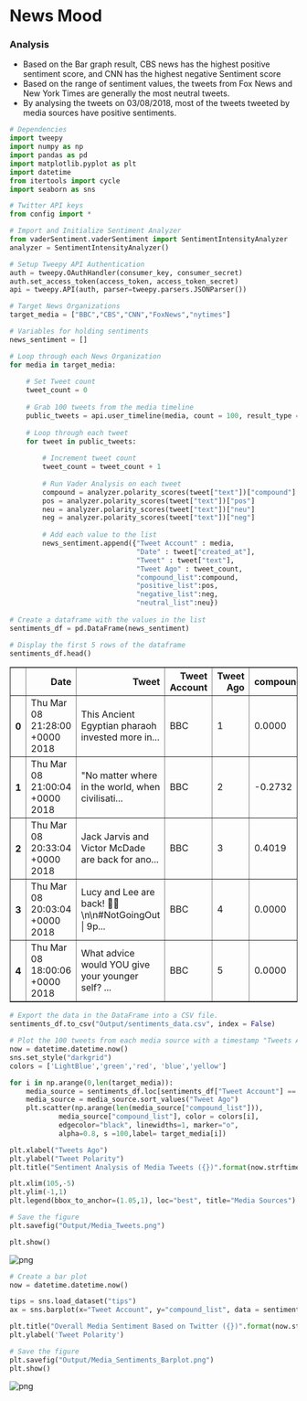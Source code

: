 
# News Mood

### Analysis

* Based on the Bar graph result, CBS news has the highest positive sentiment score, and CNN has the highest negative Sentiment score
* Based on the range of sentiment values, the tweets from Fox News and New York Times are generally the most neutral tweets.
* By analysing the tweets on 03/08/2018, most of the tweets tweeted by media sources have positive sentiments.


```python
# Dependencies
import tweepy
import numpy as np
import pandas as pd
import matplotlib.pyplot as plt
import datetime
from itertools import cycle
import seaborn as sns

# Twitter API keys
from config import *
```


```python
# Import and Initialize Sentiment Analyzer
from vaderSentiment.vaderSentiment import SentimentIntensityAnalyzer
analyzer = SentimentIntensityAnalyzer()
```


```python
# Setup Tweepy API Authentication
auth = tweepy.OAuthHandler(consumer_key, consumer_secret)
auth.set_access_token(access_token, access_token_secret)
api = tweepy.API(auth, parser=tweepy.parsers.JSONParser())
```


```python
# Target News Organizations
target_media = ["BBC","CBS","CNN","FoxNews","nytimes"]
```


```python
# Variables for holding sentiments
news_sentiment = []
```


```python
# Loop through each News Organization
for media in target_media:
    
    # Set Tweet count
    tweet_count = 0
    
    # Grab 100 tweets from the media timeline
    public_tweets = api.user_timeline(media, count = 100, result_type = "recent")
    
    # Loop through each tweet
    for tweet in public_tweets:
        
        # Increment tweet count
        tweet_count = tweet_count + 1
    
        # Run Vader Analysis on each tweet
        compound = analyzer.polarity_scores(tweet["text"])["compound"]
        pos = analyzer.polarity_scores(tweet["text"])["pos"]
        neu = analyzer.polarity_scores(tweet["text"])["neu"]
        neg = analyzer.polarity_scores(tweet["text"])["neg"]
             
        # Add each value to the list
        news_sentiment.append({"Tweet Account" : media,
                               "Date" : tweet["created_at"],
                               "Tweet" : tweet["text"],
                               "Tweet Ago" : tweet_count,
                               "compound_list":compound,
                               "positive_list":pos,
                               "negative_list":neg,
                               "neutral_list":neu})        
        
# Create a dataframe with the values in the list
sentiments_df = pd.DataFrame(news_sentiment)

# Display the first 5 rows of the dataframe
sentiments_df.head()
```




<div>
<style scoped>
    .dataframe tbody tr th:only-of-type {
        vertical-align: middle;
    }

    .dataframe tbody tr th {
        vertical-align: top;
    }

    .dataframe thead th {
        text-align: right;
    }
</style>
<table border="1" class="dataframe">
  <thead>
    <tr style="text-align: right;">
      <th></th>
      <th>Date</th>
      <th>Tweet</th>
      <th>Tweet Account</th>
      <th>Tweet Ago</th>
      <th>compound_list</th>
      <th>negative_list</th>
      <th>neutral_list</th>
      <th>positive_list</th>
    </tr>
  </thead>
  <tbody>
    <tr>
      <th>0</th>
      <td>Thu Mar 08 21:28:00 +0000 2018</td>
      <td>This Ancient Egyptian pharaoh invested more in...</td>
      <td>BBC</td>
      <td>1</td>
      <td>0.0000</td>
      <td>0.000</td>
      <td>1.000</td>
      <td>0.000</td>
    </tr>
    <tr>
      <th>1</th>
      <td>Thu Mar 08 21:00:04 +0000 2018</td>
      <td>"No matter where in the world, when civilisati...</td>
      <td>BBC</td>
      <td>2</td>
      <td>-0.2732</td>
      <td>0.103</td>
      <td>0.845</td>
      <td>0.052</td>
    </tr>
    <tr>
      <th>2</th>
      <td>Thu Mar 08 20:33:04 +0000 2018</td>
      <td>Jack Jarvis and Victor McDade are back for ano...</td>
      <td>BBC</td>
      <td>3</td>
      <td>0.4019</td>
      <td>0.000</td>
      <td>0.856</td>
      <td>0.144</td>
    </tr>
    <tr>
      <th>3</th>
      <td>Thu Mar 08 20:03:04 +0000 2018</td>
      <td>Lucy and Lee are back! 🙌🎉\n\n#NotGoingOut | 9p...</td>
      <td>BBC</td>
      <td>4</td>
      <td>0.0000</td>
      <td>0.000</td>
      <td>1.000</td>
      <td>0.000</td>
    </tr>
    <tr>
      <th>4</th>
      <td>Thu Mar 08 18:00:06 +0000 2018</td>
      <td>What advice would YOU give your younger self? ...</td>
      <td>BBC</td>
      <td>5</td>
      <td>0.0000</td>
      <td>0.000</td>
      <td>1.000</td>
      <td>0.000</td>
    </tr>
  </tbody>
</table>
</div>




```python
# Export the data in the DataFrame into a CSV file.
sentiments_df.to_csv("Output/sentiments_data.csv", index = False)
```


```python
# Plot the 100 tweets from each media source with a timestamp "Tweets Ago". 
now = datetime.datetime.now()
sns.set_style("darkgrid")
colors = ['LightBlue','green','red', 'blue','yellow']

for i in np.arange(0,len(target_media)):
    media_source = sentiments_df.loc[sentiments_df["Tweet Account"] == target_media[i]]
    media_source = media_source.sort_values("Tweet Ago")
    plt.scatter(np.arange(len(media_source["compound_list"])), 
            media_source["compound_list"], color = colors[i],
            edgecolor="black", linewidths=1, marker="o",
            alpha=0.8, s =100,label= target_media[i])

plt.xlabel("Tweets Ago")
plt.ylabel("Tweet Polarity")
plt.title("Sentiment Analysis of Media Tweets ({})".format(now.strftime("%m-%d-%y")))

plt.xlim(105,-5)
plt.ylim(-1,1)
plt.legend(bbox_to_anchor=(1.05,1), loc="best", title="Media Sources")

# Save the figure
plt.savefig("Output/Media_Tweets.png")

plt.show()
```


![png](output_10_0.png)



```python
# Create a bar plot
now = datetime.datetime.now()

tips = sns.load_dataset("tips")
ax = sns.barplot(x="Tweet Account", y="compound_list", data = sentiments_df, palette=colors)

plt.title("Overall Media Sentiment Based on Twitter ({})".format(now.strftime("%m-%d-%y")))
plt.ylabel('Tweet Polarity')

# Save the figure
plt.savefig("Output/Media_Sentiments_Barplot.png")
plt.show()
```


![png](output_11_0.png)

